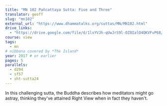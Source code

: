 ```yaml
---
title: "MN 102 Pañcattaya Sutta: Five and Three"
translator: geoff
slug: "mn102"
external_url: "https://www.dhammatalks.org/suttas/MN/MN102.html"
drive_links:
  - "https://drive.google.com/file/d/1lxYVJh-qUwJrS9l-OZ8IalO4QKVFvP68/view?usp=drivesdk"
course: view
tags:
  - mn
# nibbana covered by *The Island*
year: 2017 # or earlier
pages: 5
parallels:
  - d294
  - sf57
  - sht-sutta24
---
```


In this challenging sutta, the Buddha describes how meditators might go astray, thinking they've attained Right View when in fact they haven't.
